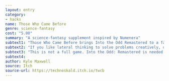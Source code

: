 ```yaml
---
layout: entry
category:
- hacks
name: Those Who Came Before
genre: science-fantasy
cost: "5.00"
summary: "A science-fantasy supplement inspired by Numenera"
subtext1: "Those Who Came Before brings Into the Odd Remastered to a far-future Dying Earth where players uncover the ruins of their ancestors' ancient civilization."
subtext2: "If you like lateral thinking to solve problems creatively, discovering characters through their actions in the world, and science fantasy that turns away from typical assumptions of a faux medieval high fantasy world, then this game might be for you."
subtext3: "This is not a full game. Into the Odd: Remastered is needed to make full use of this supplement."
subtext4:
author: Kyle Maxwell
source: Itch
source-url: https://technoskald.itch.io/twcb
---
```

